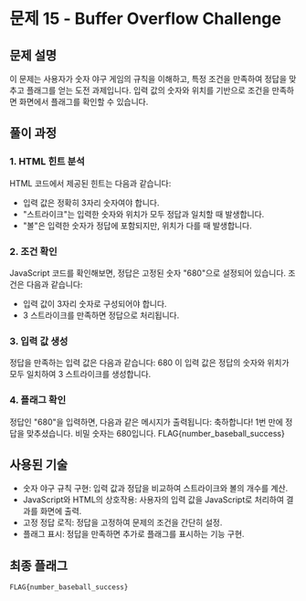 # 문제 15 - Buffer Overflow Challenge

## 문제 설명
이 문제는 사용자가 숫자 야구 게임의 규칙을 이해하고, 특정 조건을 만족하여 정답을 맞추고 플래그를 얻는 도전 과제입니다. 입력 값의 숫자와 위치를 기반으로 조건을 만족하면 화면에서 플래그를 확인할 수 있습니다.

## 풀이 과정

### 1. HTML 힌트 분석
HTML 코드에서 제공된 힌트는 다음과 같습니다:
- 입력 값은 정확히 3자리 숫자여야 합니다.
- "스트라이크"는 입력한 숫자와 위치가 모두 정답과 일치할 때 발생합니다.
- "볼"은 입력한 숫자가 정답에 포함되지만, 위치가 다를 때 발생합니다.

### 2. 조건 확인
JavaScript 코드를 확인해보면, 정답은 고정된 숫자 "680"으로 설정되어 있습니다. 조건은 다음과 같습니다:
- 입력 값이 3자리 숫자로 구성되어야 합니다.
- 3 스트라이크를 만족하면 정답으로 처리됩니다.

### 3. 입력 값 생성
정답을 만족하는 입력 값은 다음과 같습니다:
680
이 입력 값은 정답의 숫자와 위치가 모두 일치하여 3 스트라이크를 생성합니다.

### 4. 플래그 확인
정답인 "680"을 입력하면, 다음과 같은 메시지가 출력됩니다:
축하합니다! 1번 만에 정답을 맞추셨습니다. 비밀 숫자는 680입니다.
FLAG{number_baseball_success}

## 사용된 기술
- 숫자 야구 규칙 구현: 입력 값과 정답을 비교하여 스트라이크와 볼의 개수를 계산.
- JavaScript와 HTML의 상호작용: 사용자의 입력 값을 JavaScript로 처리하여 결과를 화면에 출력.
- 고정 정답 로직: 정답을 고정하여 문제의 조건을 간단히 설정.
- 플래그 표시: 정답을 만족하면 추가로 플래그를 표시하는 기능 구현.

## 최종 플래그
```
FLAG{number_baseball_success}
```